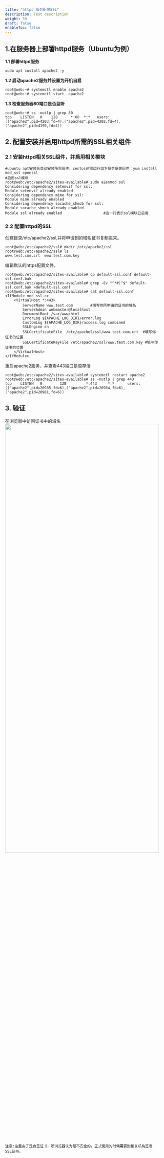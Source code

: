 ```yaml
---
title: "httpd 服务配置SSL"
description: Test description
weight: 50
draft: false
enableToc: false
---
```



## 1.在服务器上部署httpd服务（Ubuntu为例）

**1.1 部署httpd服务**

```
sudo apt install apache2 -y
```

**1.2 启动apache2服务并设置为开机自启**

```
root@web:~# systemctl enable apache2
root@web:~# systemctl start  apache2
```

**1.3 检查服务器80端口是否监听**

```
root@web:~# ss -nutlp | grep 80
tcp    LISTEN   0    128      *:80  *:*   users:(("apache2",pid=4203,fd=4),("apache2",pid=4202,fd=4),("apache2",pid=4199,fd=4))

```

## 2. 配置安装并启用httpd所需的SSL相关组件

### 2.1 安装httpd相关SSL组件，并启用相关模块

```
#ubuntu apt安装会自动安装所需组件，centos还需运行如下命令安装组件：yum install mod_ssl openssl
#启用ssl模块
root@web:/etc/apache2/sites-available# sudo a2enmod ssl
Considering dependency setenvif for ssl:
Module setenvif already enabled
Considering dependency mime for ssl:
Module mime already enabled
Considering dependency socache_shmcb for ssl:
Module socache_shmcb already enabled
Module ssl already enabled                   #这一行表示ssl模块已启用
```

### 2.2 配置httpd的SSL

创建目录/etc/apache2/ssl,并将申请到的域名证书复制进来。

```
root@web:/etc/apache2/ssl# mkdir /etc/apache2/ssl
root@web:/etc/apache2/ssl# ls
www.test.com.crt  www.test.com.key
```

编辑默认的https配置文件。

```
root@web:/etc/apache2/sites-available# cp default-ssl.conf default-ssl.conf.bak
root@web:/etc/apache2/sites-available# grep -Ev "^*#|^$" default-ssl.conf.bak >default-ssl.conf 
root@web:/etc/apache2/sites-available# cat default-ssl.conf
<IfModule mod_ssl.c>
	<VirtualHost *:443>
        ServerName www.test.com        #填写你所申请的证书的域名
		ServerAdmin webmaster@localhost
		DocumentRoot /var/www/html
		ErrorLog ${APACHE_LOG_DIR}/error.log
		CustomLog ${APACHE_LOG_DIR}/access.log combined
		SSLEngine on
		SSLCertificateFile	/etc/apache2/ssl/www.test.com.crt  #填写你证书的位置
		SSLCertificateKeyFile /etc/apache2/ssl/www.test.com.key #填写你证书的位置
	</VirtualHost>
</IfModule>

```

重启apache2服务，并查看443端口是否存活

```
root@web:/etc/apache2/sites-available# systemctl restart apache2
root@web:/etc/apache2/sites-available# ss -nutlp | grep 443
tcp    LISTEN   0        128         *:443     *:*      users:(("apache2",pid=20985,fd=6),("apache2",pid=20984,fd=6),("apache2",pid=20981,fd=6))
```

## 3. 验证

在浏览器中访问证书中的域名<img src="../../_images/https.png" width="100%" height="60%">

`注意:这里由于是自签证书，所浏览器认为是不安全的。正式使用的时候需要到相关机构签发SSL证书。`

